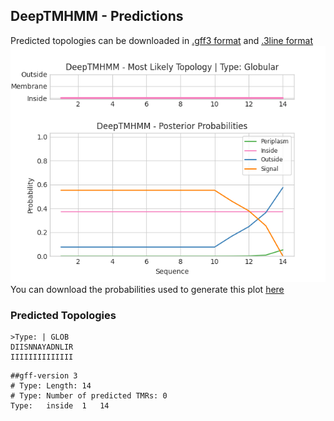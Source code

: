 ## DeepTMHMM - Predictions
Predicted topologies can be downloaded in [.gff3 format](TMRs.gff3) and [.3line format](predicted_topologies.3line)
![picture](plot.png)
You can download the probabilities used to generate this plot [here](Type:_probs.csv)
### Predicted Topologies
```
>Type: | GLOB
DIISNNAYADNLIR
IIIIIIIIIIIIII

```


```
##gff-version 3
# Type: Length: 14
# Type: Number of predicted TMRs: 0
Type:	inside	1	14				

```
